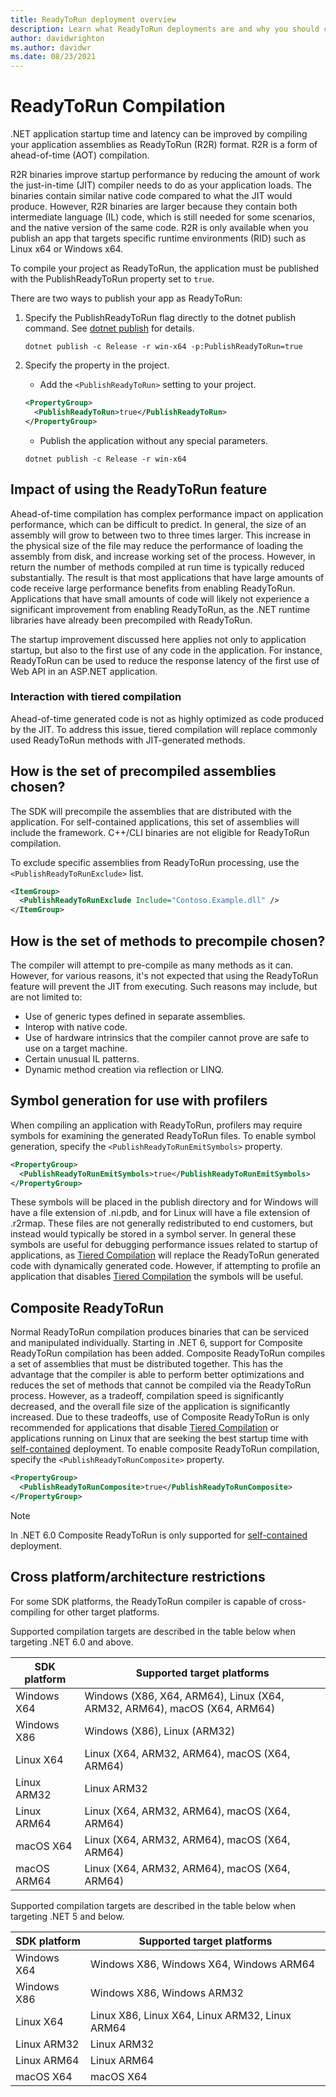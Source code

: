 ```yaml
---
title: ReadyToRun deployment overview
description: Learn what ReadyToRun deployments are and why you should consider using it as part of the publishing your app with .NET 5 and .NET Core 3.0 and later.
author: davidwrighton
ms.author: davidwr
ms.date: 08/23/2021
---
```

# ReadyToRun Compilation

.NET application startup time and latency can be improved by compiling your application assemblies as ReadyToRun (R2R) format. R2R is a form of ahead-of-time (AOT) compilation.

R2R binaries improve startup performance by reducing the amount of work the just-in-time (JIT) compiler needs to do as your application loads. The binaries contain similar native code compared to what the JIT would produce. However, R2R binaries are larger because they contain both intermediate language (IL) code, which is still needed for some scenarios, and the native version of the same code. R2R is only available when you publish an app that targets specific runtime environments (RID) such as Linux x64 or Windows x64.

To compile your project as ReadyToRun, the application must be published with the PublishReadyToRun property set to `true`.

There are two ways to publish your app as ReadyToRun:

01. Specify the PublishReadyToRun flag directly to the dotnet publish command. See [dotnet publish](../tools/dotnet-publish.md) for details.

    ```dotnetcli
    dotnet publish -c Release -r win-x64 -p:PublishReadyToRun=true
    ```

02. Specify the property in the project.

    - Add the `<PublishReadyToRun>` setting to your project.

    ```xml
    <PropertyGroup>
      <PublishReadyToRun>true</PublishReadyToRun>
    </PropertyGroup>
    ```

    - Publish the application without any special parameters.

    ```dotnetcli
    dotnet publish -c Release -r win-x64
    ```

## Impact of using the ReadyToRun feature

Ahead-of-time compilation has complex performance impact on application performance, which can be difficult to predict. In general, the size of an assembly will grow to between two to three times larger. This increase in the physical size of the file may reduce the performance of loading the assembly from disk, and increase working set of the process. However, in return the number of methods compiled at run time is typically reduced substantially. The result is that most applications that have large amounts of code receive large performance benefits from enabling ReadyToRun. Applications that have small amounts of code will likely not experience a significant improvement from enabling ReadyToRun, as the .NET runtime libraries have already been precompiled with ReadyToRun.

The startup improvement discussed here applies not only to application startup, but also to the first use of any code in the application. For instance, ReadyToRun can be used to reduce the response latency of the first use of Web API in an ASP.NET application.

### Interaction with tiered compilation

Ahead-of-time generated code is not as highly optimized as code produced by the JIT. To address this issue, tiered compilation will replace commonly used ReadyToRun methods with JIT-generated methods.

## How is the set of precompiled assemblies chosen?

The SDK will precompile the assemblies that are distributed with the application. For self-contained applications, this set of assemblies will include the framework. C++/CLI binaries are not eligible for ReadyToRun compilation.

To exclude specific assemblies from ReadyToRun processing, use the `<PublishReadyToRunExclude>` list.

```xml
<ItemGroup>
  <PublishReadyToRunExclude Include="Contoso.Example.dll" />
</ItemGroup>
```

## How is the set of methods to precompile chosen?

The compiler will attempt to pre-compile as many methods as it can. However, for various reasons, it's not expected that using the ReadyToRun feature will prevent the JIT from executing. Such reasons may include, but are not limited to:

- Use of generic types defined in separate assemblies.
- Interop with native code.
- Use of hardware intrinsics that the compiler cannot prove are safe to use on a target machine.
- Certain unusual IL patterns.
- Dynamic method creation via reflection or LINQ.

## Symbol generation for use with profilers

When compiling an application with ReadyToRun, profilers may require symbols for examining the generated ReadyToRun files. To enable symbol generation, specify the `<PublishReadyToRunEmitSymbols>` property.

```xml
<PropertyGroup>
  <PublishReadyToRunEmitSymbols>true</PublishReadyToRunEmitSymbols>
</PropertyGroup>
```

These symbols will be placed in the publish directory and for Windows will have a file extension of .ni.pdb, and for Linux will have a file extension of .r2rmap. These files are not generally redistributed to end customers, but instead would typically be stored in a symbol server. In general these symbols are useful for debugging performance issues related to startup of applications, as [Tiered Compilation](../run-time-config/compilation.md#tiered-compilation) will replace the ReadyToRun generated code with dynamically generated code. However, if attempting to profile an application that disables [Tiered Compilation](../run-time-config/compilation.md#tiered-compilation) the symbols will be useful.

## Composite ReadyToRun

Normal ReadyToRun compilation produces binaries that can be serviced and manipulated individually. Starting in .NET 6, support for Composite ReadyToRun compilation has been added. Composite ReadyToRun compiles a set of assemblies that must be distributed together. This has the advantage that the compiler is able to perform better optimizations and reduces the set of methods that cannot be compiled via the ReadyToRun process. However, as a tradeoff, compilation speed is significantly decreased, and the overall file size of the application is significantly increased. Due to these tradeoffs, use of Composite ReadyToRun is only recommended for applications that disable [Tiered Compilation](../run-time-config/compilation.md#tiered-compilation) or applications running on Linux that are seeking the best startup time with [self-contained](index.md#publish-self-contained) deployment. To enable composite ReadyToRun compilation, specify the `<PublishReadyToRunComposite>` property.

```xml
<PropertyGroup>
  <PublishReadyToRunComposite>true</PublishReadyToRunComposite>
</PropertyGroup>
```

> [!NOTE]
> In .NET 6.0 Composite ReadyToRun is only supported for [self-contained](index.md#publish-self-contained) deployment.

## Cross platform/architecture restrictions

For some SDK platforms, the ReadyToRun compiler is capable of cross-compiling for other target platforms.

Supported compilation targets are described in the table below when targeting .NET 6.0 and above.

| SDK platform | Supported target platforms |
| ------------ | --------------------------- |
| Windows X64  | Windows (X86, X64, ARM64), Linux (X64, ARM32, ARM64), macOS (X64, ARM64) |
| Windows X86  | Windows (X86), Linux (ARM32) |
| Linux X64    | Linux (X64, ARM32, ARM64), macOS (X64, ARM64) |
| Linux ARM32  | Linux ARM32 |
| Linux ARM64  | Linux (X64, ARM32, ARM64), macOS (X64, ARM64) |
| macOS X64    | Linux (X64, ARM32, ARM64), macOS (X64, ARM64) |
| macOS ARM64    | Linux (X64, ARM32, ARM64), macOS (X64, ARM64) |

Supported compilation targets are described in the table below when targeting .NET 5 and below.

| SDK platform | Supported target platforms |
| ------------ | --------------------------- |
| Windows X64  | Windows X86, Windows X64, Windows ARM64 |
| Windows X86  | Windows X86, Windows ARM32 |
| Linux X64    | Linux X86, Linux X64, Linux ARM32, Linux ARM64 |
| Linux ARM32  | Linux ARM32 |
| Linux ARM64  | Linux ARM64 |
| macOS X64    | macOS X64 |
